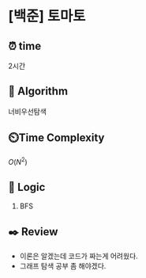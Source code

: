 # [백준] 토마토

## ⏰  **time**

2시간

## :pushpin: **Algorithm**

너비우선탐색

## ⏲️**Time Complexity**

$O(N^2)$ 

## :round_pushpin: **Logic**
1. BFS

## :black_nib: **Review**
- 이론은 알겠는데 코드가 짜는게 어려웠다.
- 그래프 탐색 공부 좀 해야겠다.
